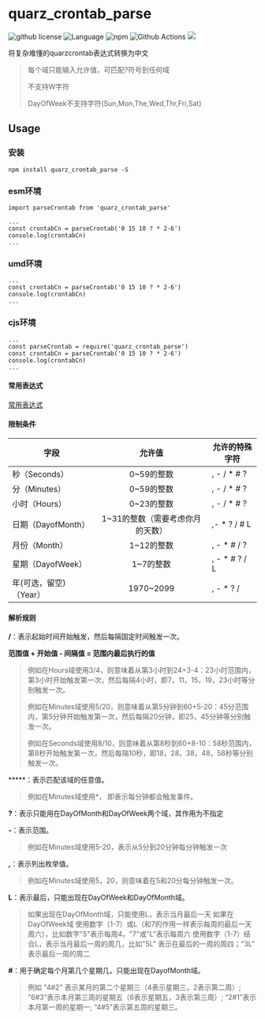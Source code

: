 # quarz_crontab_parse
![github license](https://img.shields.io/github/license/github-2013/quarz_crontab_parse)
![Language](https://img.shields.io/badge/language-typescript-brightgreen)
![npm](https://img.shields.io/npm/v/quarz_crontab_parse.svg?style=flat)
![Github Actions](https://github.com/github-2013/quarz_crontab_parse/actions/workflows/tests.yml/badge.svg)
![](https://img.shields.io/github/languages/top/github-2013/quarz_crontab_parse?logo=github)

将复杂难懂的quarzcrontab表达式转换为中文
>
> 每个域只能输入允许值，可匹配?符号到任何域
> 
> 不支持W字符
> 
> DayOfWeek不支持字符(Sun,Mon,The,Wed,Thr,Fri,Sat)
> 

## Usage

### 安装
```
npm install quarz_crontab_parse -S
```

### esm环境
```
import parseCrontab from 'quarz_crontab_parse'

...
const crontabCn = parseCrontab('0 15 10 ? * 2-6')
console.log(crontabCn)
...

```

### umd环境
```
...
const crontabCn = parseCrontab('0 15 10 ? * 2-6')
console.log(crontabCn)
...

```
### cjs环境
```
...
const parseCrontab = require('quarz_crontab_parse')
const crontabCn = parseCrontab('0 15 10 ? * 2-6')
console.log(crontabCn)
...

```

#### 常用表达式
 [常用表达式](./knowledge.md)

#### 限制条件
| 字段             |                   允许值                   | 允许的特殊字符       |
|----------------|:---------------------------------------:|---------------|
| 秒（Seconds）     |                	0~59的整数                 | , - / * # ?   |
| 分（Minutes）     |                	0~59的整数                 | , - / * # ?   |
| 小时（Hours）      |                	0~23的整数                 | 	, - / * # ?  |
| 日期（DayofMonth） |          	1~31的整数（需要考虑你月的天数）	           | ,- * ? / # L  |
| 月份（Month）	     |                 1~12的整数                 | , - * # / ?   |
| 星期（DayofWeek）  |                	1~7的整数	                 | , - * # ? / L |
| 年(可选，留空)（Year） |               	1970~2099	               | , - * ? /     |

#### 解析规则

**/**：表示起始时间开始触发，然后每隔固定时间触发一次。

**范围值 + 开始值 - 间隔值 = 范围内最后执行的值**

> 例如在Hours域使用3/4，则意味着从第3小时到24+3-4：23小时范围内，第3小时开始触发第一次，然后每隔4小时，即7，11，15，19，23小时等分别触发一次。
>
> 例如在Minutes域使用5/20，则意味着从第5分钟到60+5-20：45分范围内，第5分钟开始触发第一次，然后每隔20分钟，即25，45分钟等分别触发一次。
>
> 例如在Seconds域使用8/10，则意味着从第8秒到60+8-10：58秒范围内，第8秒开始触发第一次，然后每隔10秒，即18，28，38，48，58秒等分别触发一次。

*****：表示匹配该域的任意值。
> 例如在Minutes域使用*， 即表示每分钟都会触发事件。

**?**：表示只能用在DayOfMonth和DayOfWeek两个域，其作用为不指定

**-**：表示范围。
> 例如在Minutes域使用5-20，表示从5分到20分钟每分钟触发一次

**,**：表示列出枚举值。
> 例如在Minutes域使用5，20，则意味着在5和20分每分钟触发一次。

**L**：表示最后，只能出现在DayOfWeek和DayOfMonth域。
> 如果出现在DayOfMonth域，只能使用L，表示当月最后一天
> 如果在DayOfWeek域 使用数字（1-7）或L（和7的作用一样表示每周的最后一天周六），比如数字"5"表示每周4，"7"或"L"表示每周六
> 使用数字（1-7）结合L，表示当月最后一周的周几，比如"5L" 表示在最后的一周的周四；"3L" 表示最后一周的周二

**#**：用于确定每个月第几个星期几，只能出现在DayofMonth域。 
> 例如 "4#2" 表示某月的第二个星期三（4表示星期三，2表示第二周）;
> “6#3”表示本月第三周的星期五（6表示星期五，3表示第三周）; “2#1”表示本月第一周的星期一; “4#5”表示第五周的星期三。
